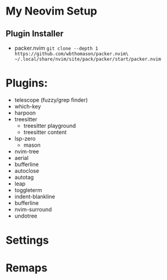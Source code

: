 # My Neovim Setup
## Plugin Installer
- packer.nvim
`git clone --depth 1 https://github.com/wbthomason/packer.nvim\
 ~/.local/share/nvim/site/pack/packer/start/packer.nvim`

# Plugins:
- telescope (fuzzy/grep finder)
- which-key
- harpoon
- treesitter
    - treesitter playground
    - treesitter content
- lsp-zero
    - mason
- nvim-tree
- aerial
- bufferline
- autoclose
- autotag
- leap
- toggleterm
- indent-blankline
- bufferline
- nvim-surround
- undotree

# Settings
# Remaps
